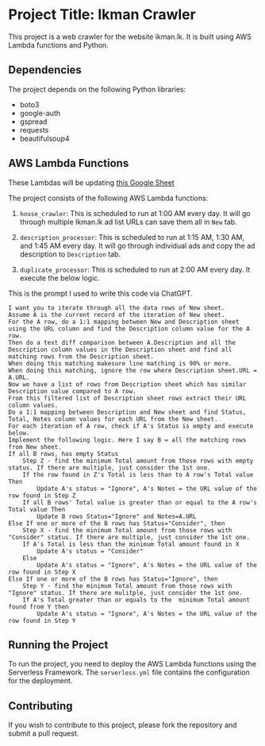 # Project Title: Ikman Crawler

This project is a web crawler for the website ikman.lk. It is built using AWS Lambda functions and Python.

## Dependencies

The project depends on the following Python libraries:

- boto3
- google-auth
- gspread
- requests
- beautifulsoup4

## AWS Lambda Functions

These Lambdas will be updating [this Google Sheet](https://docs.google.com/spreadsheets/d/1FegF2xLs9dXpwhZxhd80Zz_rKIgoyygC2RpWODEZiHE/edit#gid=1932230916)

The project consists of the following AWS Lambda functions:

1. `house_crawler`: This is scheduled to run at 1:00 AM every day. It will go through multiple Ikman.lk ad list URLs can save them all in `New` tab.

2. `description_processor`: This is scheduled to run at 1:15 AM, 1:30 AM, and 1:45 AM every day. It will go through individual ads and copy the ad description to `Description` tab.

3. `duplicate_processor`: This is scheduled to run at 2:00 AM every day. It execute the below logic.

This is the prompt I used to write this code via ChatGPT.
```
I want you to iterate through all the data rows of New sheet.
Assume A is the current record of the iteration of New sheet.
For the A row, do a 1:1 mapping between New and Description sheet using the URL column and find the Description column value for the A row.
Then do a text diff comparison between A.Description and all the Description column values in the Description sheet and find all matching rows from the Description sheet. 
When doing this matching makesure line matching is 90% or more. 
When doing this matching, ignore the row where Description sheet.URL = A.URL.
Now we have a list of rows from Description sheet which has similar Description value compared to A row.
From this filtered list of Description sheet rows extract their URL column values. 
Do a 1:1 mapping between Description and New sheet and find Status, Total, Notes column values for each URL from the New sheet.
For each iteration of A row, check if A's Status is empty and execute below. 
Implement the following logic. Here I say B = all the matching rows from New sheet.
If all B rows, has empty Status
	Step Z - find the minimum Total amount from those rows with empty status. If there are multiple, just consider the 1st one.
	If the row found in Z's Total is less than to A row's Total value Then 		
		Update A's status = "Ignore", A's Notes = the URL value of the row found in Step Z
	If all B rows' Total value is greater than or equal to the A row's Total value Then
		Update B rows Status="Ignore" and Notes=A.URL
Else If one or more of the B rows has Status="Consider", then 
	Step X - find the minimum Total amount from those rows with "Consider" status. If there are multiple, just consider the 1st one.
	If A's Total is less than the minimum Total amount found in X
		Update A's status = "Consider"
	Else 
		Update A's status = "Ignore", A's Notes = the URL value of the row found in Step X
Else If one or more of the B rows has Status="Ignore", then 
	Step Y - find the minimum Total amount from those rows with "Ignore" status. If there are mulitple, just consider the 1st one.
	If A's Total greater than or equals to the  minimum Total amount found from Y then
		Update A's status = "Ignore", A's Notes = the URL value of the row found in Step Y
```



## Running the Project

To run the project, you need to deploy the AWS Lambda functions using the Serverless Framework. The `serverless.yml` file contains the configuration for the deployment.

## Contributing

If you wish to contribute to this project, please fork the repository and submit a pull request.
